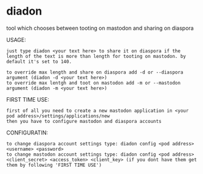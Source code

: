 # diadon
tool which chooses between tooting on mastodon and sharing on diaspora

USAGE: 
    
    just type diadon <your text here> to share it on diaspora if the length of the text is more than length for tooting on mastodon. by default it's set to 140.

    to override max length and share on diaspora add -d or --diaspora argument (diadon -d <your text here>)
    to override max lentgh and toot on mastodon add -m or --mastodon argument (diadon -m <your text here>)

FIRST TIME USE:
    
    first of all you need to create a new mastodon application in <your pod address>/settings/applications/new 
    then you have to configure mastodon and diaspora accounts

CONFIGURATIN:
    
    to change diaspora account settings type: diadon config <pod address> <username> <password>
    to change mastodon account settings type: diadon config <pod address> <client_secret> <access_token> <client_key> (if you dont have them get them by following 'FIRST TIME USE')